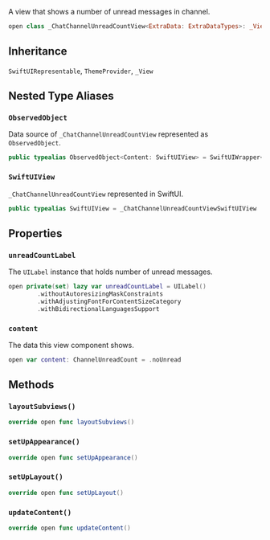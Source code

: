 
A view that shows a number of unread messages in channel.

``` swift
open class _ChatChannelUnreadCountView<ExtraData: ExtraDataTypes>: _View, ThemeProvider, SwiftUIRepresentable 
```

## Inheritance

`SwiftUIRepresentable`, `ThemeProvider`, `_View`

## Nested Type Aliases

### `ObservedObject`

Data source of `_ChatChannelUnreadCountView` represented as `ObservedObject`.

``` swift
public typealias ObservedObject<Content: SwiftUIView> = SwiftUIWrapper<Content> where Content.ExtraData == ExtraData
```

### `SwiftUIView`

`_ChatChannelUnreadCountView` represented in SwiftUI.

``` swift
public typealias SwiftUIView = _ChatChannelUnreadCountViewSwiftUIView
```

## Properties

### `unreadCountLabel`

The `UILabel` instance that holds number of unread messages.

``` swift
open private(set) lazy var unreadCountLabel = UILabel()
        .withoutAutoresizingMaskConstraints
        .withAdjustingFontForContentSizeCategory
        .withBidirectionalLanguagesSupport
```

### `content`

The data this view component shows.

``` swift
open var content: ChannelUnreadCount = .noUnread 
```

## Methods

### `layoutSubviews()`

``` swift
override open func layoutSubviews() 
```

### `setUpAppearance()`

``` swift
override open func setUpAppearance() 
```

### `setUpLayout()`

``` swift
override open func setUpLayout() 
```

### `updateContent()`

``` swift
override open func updateContent() 
```
